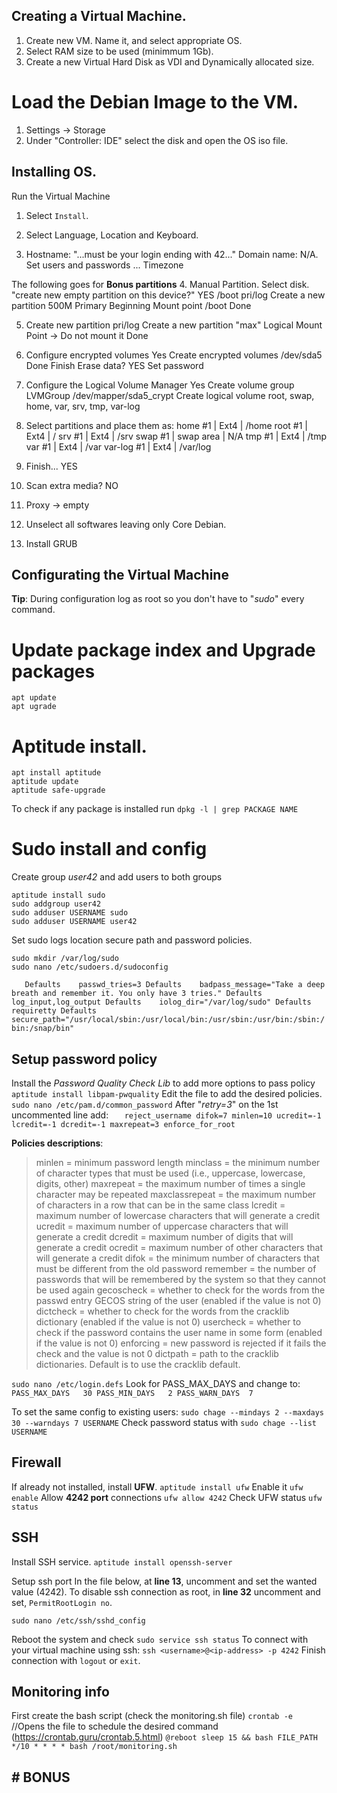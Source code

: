 ##	Creating a Virtual Machine.

1.	Create new VM. Name it, and select appropriate OS.
2.	Select RAM size to be used (minimmum 1Gb).
3.	Create a new Virtual Hard Disk as VDI and Dynamically allocated size.

# Load the Debian Image to the VM.

1.	Settings -> Storage
2.	Under "Controller: IDE" select the disk and open the OS iso file.

## Installing OS.

Run the Virtual Machine

1.	Select `Install`.

2.	Select Language, Location and Keyboard.

3.	Hostname: "...must be your login ending with 42..."
	Domain name: N/A.
	Set users and passwords
	...
	Timezone

The following goes for **Bonus partitions**
4.	Manual Partition.
	Select disk. "create new empty partition on this device?" YES
	/boot
	pri/log
	Create a new partition
	500M
	Primary
	Beginning
	Mount point
	/boot
	Done

5.	Create new partition
	pri/log
	Create a new partition
	"max"
	Logical
	Mount Point -> Do not mount it
	Done

6.	Configure encrypted volumes
	Yes
	Create encrypted volumes
	/dev/sda5
	Done
	Finish
	Erase data? YES
	Set password

7.	Configure the Logical Volume Manager
	Yes
	Create volume group
	LVMGroup
	/dev/mapper/sda5_crypt
	Create logical volume
	root, swap, home, var, srv, tmp, var-log

8.	Select partitions and place them as:
	home #1		|	Ext4		|	/home
	root #1		|	Ext4		|	/
	srv #1		|	Ext4		|	/srv
	swap #1		|	swap area	|	N/A
	tmp #1		|	Ext4		|	/tmp
	var #1		|	Ext4		|	/var
	var-log #1	|	Ext4		|	/var/log

9.	Finish... YES

10. Scan extra media?
	NO

11.	Proxy -> empty

12.	Unselect all softwares leaving only Core Debian.

13.	Install GRUB


##	Configurating the Virtual Machine

**Tip**: During configuration log as root so you don't have to "*sudo*" every command.

#	Update package index and Upgrade packages
```
apt update
apt ugrade
```

#	Aptitude install.
```
apt install aptitude
aptitude update
aptitude safe-upgrade
```
To check if any package is installed run
``` dpkg -l | grep PACKAGE NAME ```

#	Sudo install and config
Create group *user42* and add users to both groups
```
aptitude install sudo
sudo addgroup user42
sudo adduser USERNAME sudo
sudo adduser USERNAME user42
```
Set sudo logs location secure path and password policies.
```
sudo mkdir /var/log/sudo
sudo nano /etc/sudoers.d/sudoconfig
```
`	Defaults    passwd_tries=3
	Defaults    badpass_message="Take a deep breath and remember it. You only have 3 tries."
	Defaults    log_input,log_output
	Defaults    iolog_dir="/var/log/sudo"
	Defaults    requiretty
	Defaults    secure_path="/usr/local/sbin:/usr/local/bin:/usr/sbin:/usr/bin:/sbin:/bin:/snap/bin"`

## Setup password policy
Install the *Password Quality Check Lib* to add more options to pass policy
```aptitude install libpam-pwquality```
Edit the file to add the desired policies.
```sudo nano /etc/pam.d/common_password```
After "*retry=3*" on the 1st uncommented line add:
`	reject_username difok=7 minlen=10 ucredit=-1 lcredit=-1 dcredit=-1 maxrepeat=3 enforce_for_root`

**Policies descriptions**:
>	minlen		= minimum password length
>	minclass	= the minimum number of character types that must be used (i.e., uppercase, lowercase, digits, other)
>	maxrepeat	= the maximum number of times a single character may be repeated
>	maxclassrepeat	= the maximum number of characters in a row that can be in the same class
>	lcredit		= maximum number of lowercase characters that will generate a credit
>	ucredit		= maximum number of uppercase characters that will generate a credit
>	dcredit		= maximum number of digits that will generate a credit
>	ocredit		= maximum number of other characters that will generate a credit
>	difok		= the minimum number of characters that must be different from the old password
>	remember	= the number of passwords that will be remembered by the system so that they cannot be used again
>	gecoscheck	= whether to check for the words from the passwd entry GECOS string of the user (enabled if the value is not 0)
>	dictcheck	= whether to check for the words from the cracklib dictionary (enabled if the value is not 0)
>	usercheck	= whether to check if the password contains the user name in some form (enabled if the value is not 0)
>	enforcing	= new password is rejected if it fails the check and the value is not 0
>	dictpath	= path to the cracklib dictionaries. Default is to use the cracklib default.

```sudo nano /etc/login.defs```
Look for PASS_MAX_DAYS and change to:
`	PASS_MAX_DAYS	30
	PASS_MIN_DAYS	2
	PASS_WARN_DAYS	7`

To set the same config to existing users:
```sudo chage --mindays 2 --maxdays 30 --warndays 7 USERNAME```
Check password status with ```sudo chage --list USERNAME```

## Firewall

If already not installed, install **UFW**.
``` aptitude install ufw ```
Enable it
``` ufw enable ```
Allow **4242 port** connections
``` ufw allow 4242 ```
Check UFW status
``` ufw status ```

## SSH
Install SSH service.
```aptitude install openssh-server```

Setup ssh port
In the file below, at **line 13**, uncomment and set the wanted value (4242).
To disable ssh connection as root, in **line 32** uncomment and set, `PermitRootLogin no`.
```
sudo nano /etc/ssh/sshd_config
```
Reboot the system and check `sudo service ssh status`
To connect with your virtual machine using ssh:
``` ssh <username>@<ip-address> -p 4242 ```
Finish connection with `logout` or `exit`.

## Monitoring info
First create the bash script (check the monitoring.sh file)
```crontab -e```		//Opens the file to schedule the desired command (https://crontab.guru/crontab.5.html)
`@reboot sleep 15 && bash FILE_PATH
*/10 * * * * bash /root/monitoring.sh`

## # BONUS